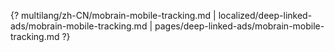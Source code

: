 {? multilang/zh-CN/mobrain-mobile-tracking.md | localized/deep-linked-ads/mobrain-mobile-tracking.md | pages/deep-linked-ads/mobrain-mobile-tracking.md ?}
